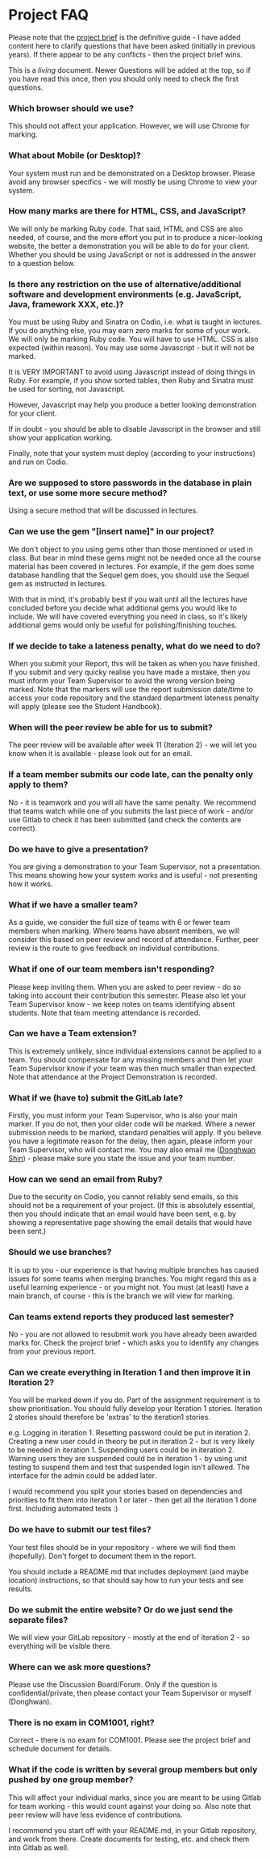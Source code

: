 # Project FAQ

Please note that the [project brief](Spring-Project-Brief.md) is the definitive guide - I have added content here to clarify questions that have been asked (initially in previous years). 
If there appear to be any conflicts - then the project brief wins.

This is a *living* document. Newer Questions will be added at the top, so if you have read this once, then you should only need to check the first questions.


### Which browser should we use?

This should not affect your application. However, we will use Chrome for marking.


### What about Mobile (or Desktop)?

Your system must run and be demonstrated on a Desktop browser. Please avoid any browser specifics - we will mostly be using Chrome to view your system.


### How many marks are there for HTML, CSS, and JavaScript?

We will only be marking Ruby code. That said, HTML and CSS are also needed, of course, and the more effort you put in to produce a nicer-looking website, the better a demonstration you will be able to do for your client. Whether you should be using JavaScript or not is addressed in the answer to a question below.


### Is there any restriction on the use of alternative/additional software and development environments (e.g. JavaScript, Java, framework XXX, etc.)?

You must be using Ruby and Sinatra on Codio, i.e. what is taught in lectures. If you do anything else, you may earn zero marks for some of your work. We will only be marking Ruby code. You will have to use HTML. CSS is also expected (within reason). You may use some Javascript - but it will not be marked. 

It is VERY IMPORTANT to avoid using Javascript instead of doing things in Ruby. For example, if you show sorted tables, then Ruby and Sinatra must be used for sorting, not Javascript.

However, Javascript may help you produce a better looking demonstration for your client.

If in doubt - you should be able to disable Javascript in the browser and still show your application working.

Finally, note that your system must deploy (according to your instructions) and run on Codio.


### Are we supposed to store passwords in the database in plain text, or use some more secure method?

Using a secure method that will be discussed in lectures. 


### Can we use the gem "[insert name]" in our project?

We don't object to you using gems other than those mentioned or used in class. But bear in mind these gems might not be needed once all the course material has been covered in lectures. For example, if the gem does some database handling that the Sequel gem does, you should use the Sequel gem as instructed in lectures.

With that in mind, it's probably best if you wait until all the lectures have concluded before you decide what additional gems you would like to include. We will have covered everything you need in class, so it's likely additional gems would only be useful for polishing/finishing touches.


### If we decide to take a lateness penalty, what do we need to do?

When you submit your Report, this will be taken as when you have finished. If you submit and very quicky realise you have made a mistake, then you must inform your Team Supervisor to avoid the wrong version being marked. Note that the markers will use the report submission date/time to access your code repository and the standard department lateness penalty will apply (please see the Student Handbook).


### When will the peer review be able for us to submit?

The peer review will be available after week 11 (Iteration 2) - we will let you know when it is available - please look out for an email.


### If a team member submits our code late, can the penalty only apply to them?

No - it is teamwork and you will all have the same penalty. We recommend that teams watch while one of you submits the last piece of work - and/or use Gitlab to check it has been submitted (and check the contents are correct).


### Do we have to give a presentation?

You are giving a demonstration to your Team Supervisor, not a presentation. This means showing how your system works and is useful - not presenting how it works. 


### What if we have a smaller team?

As a guide, we consider the full size of teams with 6 or fewer team members when marking. Where teams have absent members, we will consider this based on peer review and record of attendance. Further, peer review is the route to give feedback on individual contributions.


### What if one of our team members isn't responding?

Please keep inviting them. When you are asked to peer review - do so taking into account their contribution this semester. Please also let your Team Supervisor know - we keep notes on teams identifying absent students. Note that team meeting attendance is recorded.


### Can we have a Team extension?

This is extremely unlikely, since individual extensions cannot be applied to a team. You should compensate for any missing members and then let your Team Supervisor know if your team was then much smaller than expected. Note that attendance at the Project Demonstration is recorded.


### What if we (have to) submit the GitLab late?

Firstly, you must inform your Team Supervisor, who is also your main marker. If you do not, then your older code will be marked. Where a newer submission needs to be marked, standard penalties will apply. If you believe you have a legitimate reason for the delay, then again, please inform your Team Supervisor, who will contact me. You may also email me ([Donghwan Shin](mailto:d.shin@sheffield.ac.uk)) - please make sure you state the issue and your team number.


### How can we send an email from Ruby?

Due to the security on Codio, you cannot reliably send emails, so this should not be a requirement of your project. (If this is absolutely essential, then you should indicate that an email would have been sent, e.g. by showing a representative page showing the email details that would have been sent.)


### Should we use branches?

It is up to you - our experience is that having multiple branches has caused issues for some teams when merging branches. You might regard this as a useful learning experience - or you might not. You must (at least) have a main branch, of course - this is the branch we will view for marking.


### Can teams extend reports they produced last semester?

No - you are not allowed to resubmit work you have already been awarded marks for. Check the project brief - which asks you to identify any changes from your previous report.


### Can we create everything in Iteration 1 and then improve it in Iteration 2?

You will be marked down if you do. Part of the assignment requirement is to show prioritisation. You should fully develop your Iteration 1 stories. Iteration 2 stories should therefore be 'extras' to the iteration1 stories.

e.g. Logging in iteration 1. Resetting password could be put in iteration 2. Creating a new user could in theory be put in iteration 2 - but is very likely to be needed in iteration 1. Suspending users could be in iteration 2. Warning users they are suspended could be in iteration 1 - by using unit testing to suspend them and test that suspended login isn't allowed. The interface for the admin could be added later.

I would recommend you split your stories based on dependencies and priorities to fit them into iteration 1 or later - then get all the iteration 1 done first. Including automated tests :)


### Do we have to submit our test files?

Your test files should be in your repository - where we will find them (hopefully). Don't forget to document them in the report.

You should include a README.md that includes deployment (and maybe location) instructions, so that should say how to run your tests and see results.


### Do we submit the entire website? Or do we just send the separate files?

We will view your GitLab repository - mostly at the end of iteration 2 - so everything will be visible there.


### Where can we ask more questions?

Please use the Discussion Board/Forum. Only if the question is confidential/private, then please contact your Team Supervisor or myself (Donghwan).


### There is no exam in COM1001, right?

Correct - there is no exam for COM1001. Please see the project brief and schedule document for details.


### What if the code is written by several group members but only pushed by one group member?

This will affect your individual marks, since you are meant to be using Gitlab for team working - this would count against your doing so. Also note that peer review will have less evidence of contributions.

I recommend you start off with your README.md, in your Gitlab repository, and work from there. Create documents for testing, etc. and check them into Gitlab as well.
